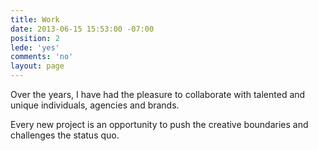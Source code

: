 ```yaml
---
title: Work
date: 2013-06-15 15:53:00 -07:00
position: 2
lede: 'yes'
comments: 'no'
layout: page
---
```


Over the years, I have had the pleasure to collaborate with talented and unique individuals, agencies and brands.

Every new project is an opportunity to push the creative boundaries and challenges the status quo.